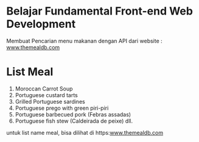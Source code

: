 # Belajar Fundamental Front-end Web Development

Membuat Pencarian menu makanan dengan 
API dari website : www.themealdb.com

List Meal
===============================
1. Moroccan Carrot Soup
2. Portuguese custard tarts
3. Grilled Portuguese sardines
4. Portuguese prego with green piri-piri
5. Portuguese barbecued pork (Febras assadas)
6. Portuguese fish stew (Caldeirada de peixe) dll.

untuk list name meal, bisa dilihat di https:www.themealdb.com
